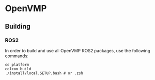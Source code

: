 # OpenVMP

## Building

### ROS2

In order to build and use all OpenVMP ROS2 packages, use the following commands:

```
cd platform
colcon build
./install/local.SETUP.bash # or .zsh
```
